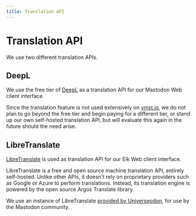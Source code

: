 ```yaml
---
title: Translation API
---
```


# Translation API

We use two different translation APIs.

## DeepL

We use the free tier of [DeepL](https://www.deepl.com/translator) as a translation API for our Mastodon Web client interface.

Since the translation feature is not used extensively on [vmst.io](https://vmst.io), we do not plan to go beyond the free tier and begin paying for a different tier, or stand up our own self-hosted translation API, but will evaluate this again in the future should the need arise.

## LibreTranslate

[LibreTranslate](https://github.com/LibreTranslate/LibreTranslate) is used as translation API for our Elk Web client interface.

LibreTranslate is a free and open source machine translation API, entirely self-hosted.
Unlike other APIs, it doesn't rely on proprietary providers such as Google or Azure to perform translations.
Instead, its translation engine is powered by the open source Argos Translate library.

We use an instance of LibreTranslate [provided by Universeodon](https://translate.universeodon.com), for use by the Mastodon community.
